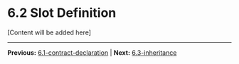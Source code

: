 # 6.2 Slot Definition

[Content will be added here]

---

**Previous:** [6.1-contract-declaration](./6.1-contract-declaration.md) | **Next:** [6.3-inheritance](./6.3-inheritance.md)
